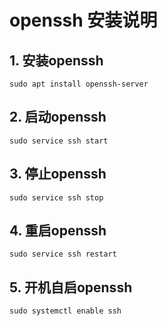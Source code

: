 # openssh 安装说明

## 1. 安装openssh

`sudo apt install openssh-server`

## 2. 启动openssh

`sudo service ssh start`

## 3. 停止openssh

`sudo service ssh stop`

## 4. 重启openssh

`sudo service ssh restart`

## 5. 开机自启openssh

`sudo systemctl enable ssh`